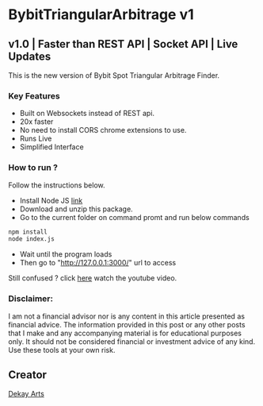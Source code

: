 # BybitTriangularArbitrage v1

## v1.0 | Faster than REST API | Socket API | Live Updates

This is the new version of Bybit Spot Triangular Arbitrage Finder.

### Key Features

- Built on Websockets instead of REST api.
- 20x faster
- No need to install CORS chrome extensions to use.
- Runs Live
- Simplified Interface

### How to run ?

Follow the instructions below.

- Install Node JS [link](https://nodejs.org/en/)
- Download and unzip this package.
- Go to the current folder on command promt and run below commands

```bash
npm install
node index.js
```

- Wait until the program loads
- Then go to "http://127.0.0.1:3000/" url to access

Still confused ? click [here]() watch the youtube video.

### Disclaimer:

I am not a financial advisor nor is any content in this article presented as financial advice. The information provided in this post or any other posts that I make and any accompanying material is for educational purposes only. It should not be considered financial or investment advice of any kind. Use these tools at your own risk.

## Creator

[Dekay Arts](https://www.youtube.com/channel/UCVbm47TKsSep79NFPpBdzTw)
